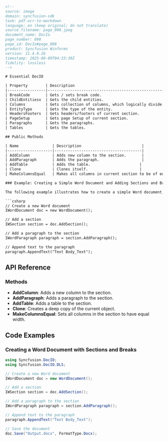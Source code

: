 ```html
<!-- 
source: image
domain: syncfusion-sdk
task: pdf-ocr-to-markdown
language: en (keep original; do not translate)
source_filename: page_098.jpeg
document_name: DocIo
page_number: 098
page_id: DocIo#page_098
product: Syncfusion Winforms
version: 11.4.0.26
timestamp: 2025-08-09T04:33:39Z
fidelity: lossless
-->

# Essential DocIO

| Property        | Description                                                               |
|-----------------|---------------------------------------------------------------------------|
| BreakCode       | Gets / sets break code.                                                  |
| ChildEntitiesx  | Gets the child entities.                                                 |
| Columns         | Gets collection of columns, which logically divide page on many printing/publishing areas. |
| EntityType      | Gets the type of the entity.                                             |
| HeadersFooters  | Gets headers/footers of current section.                                |
| PageSetup       | Gets page Setup of current section.                                     |
| Paragraphs      | Gets the paragraphs.                                                     |
| Tables          | Gets the tables.                                                         |

## Public Methods

| Name               | Description                           |
|--------------------|---------------------------------------|
| AddColumn          | Adds new column to the section.       |
| AddParagraph       | Adds the paragraph.                   |
| AddTable           | Adds the table.                      |
| Clone              | Clones itself.                       |
| MakeColumnsEqual   | Makes all columns in current section to be of equal width. |

### Example: Creating a Simple Word Document and Adding Sections and Breaks

The following example illustrates how to create a simple Word document, and add sections and breaks to it.

```csharp
// Create a new Word document
IWordDocument doc = new WordDocument();

// Add a section
IWSection section = doc.AddSection();

// Add a paragraph to the section
IWordParagraph paragraph = section.AddParagraph();

// Append text to the paragraph
paragraph.AppendText("Text Body_Text");
```

## API Reference

### Methods

- **AddColumn**: Adds a new column to the section.
- **AddParagraph**: Adds a paragraph to the section.
- **AddTable**: Adds a table to the section.
- **Clone**: Creates a deep copy of the current object.
- **MakeColumnsEqual**: Sets all columns in the section to have equal width.

## Code Examples

### Creating a Word Document with Sections and Breaks

```csharp
using Syncfusion.DocIO;
using Syncfusion.DocIO.DLS;

// Create a new Word document
IWordDocument doc = new WordDocument();

// Add a section
IWSection section = doc.AddSection();

// Add a paragraph to the section
IWordParagraph paragraph = section.AddParagraph();

// Append text to the paragraph
paragraph.AppendText("Text Body_Text");

// Save the document
doc.Save("Output.docx", FormatType.Docx);
```

<!-- tags: [DocIO, WordDocument, Section, Paragraph, Table, Column, BreakCode, PageSetup, HeadersFooters, AddColumn, AddParagraph, AddTable, Clone, MakeColumnsEqual] keywords: [section, paragraph, table, column, break, document creation, document manipulation, Word document, DocIO, API reference, example, code snippets] -->
```